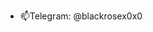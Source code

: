 - 📫Telegram: @blackrosex0x0

<!---
skeletonkeyx0x0/skeletonkeyx0x0 is a ✨ special ✨ repository because its `README.md` (this file) appears on your GitHub profile.
You can click the Preview link to take a look at your changes.
--->
